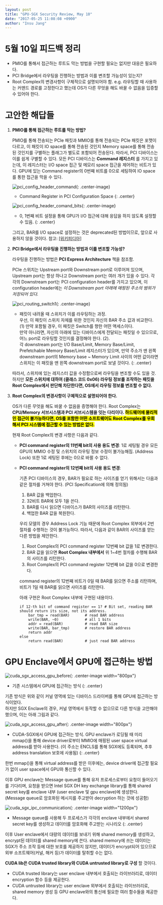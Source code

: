 ```yaml
---
layout: post
title: "GPU-SGX Security Review, May 10"
date: "2017-05-25 11:08:08 +0900"
author: "Insu Jang"
---
```


# 5월 10일 피드백 정리
- PMIO를 통해서 접근하는 루트도 막는 방법을 구현할 필요는 없지만 대응은 필요하다.
- PCI Bridge에서 라우팅을 진행하는 방법과 이를 변조할 가능성이 있는지?
- Root Complex의 변경사항이 구체적으로 설명되어야 함. e.g. 라우팅할 때 사용하는 커맨드 경로를 고정한다고 했는데 OS가 다른 무엇을 해도 바꿀 수 없음을 입증할 수 있어야 한다.

# 고안한 해답들
1. **PMIO를 통해 접근하는 루트를 막는 방법?**

    PMIO를 통해 전송되는 PCIe 패킷과 MMIO를 통해 전송되는 PCIe 패킷은 포맷이 다르고, 이 패킷이 IO space를 통해 전송된 것인지 Memory space를 통해 전송된 것인지를 구별하는 플래그가 별도로 포함되어 전송된다. 따라서, PCI 디바이스는 이를 쉽게 구별할 수 있다.
    모든 PCI 디바이스는 **Command 레지스터** 를 가지고 있는데, 이 레지스터는 I/O space 접근 및 메모리 space 접근을 제어하는 비트가 있다. GPU에 있는 Command register의 0번째 비트를 0으로 세팅하여 IO space를 통한 접근을 막을 수 있다.

    ![pci_config_header_command](/assets/images/protected/170525/pci_config_header_command.png){: .center-image}
    * Command Register in PCI Configuration Space
    {: .center}

    ![pci_config_header_comand_bits](/assets/images/protected/170525/pci_config_header_comand_bits.png){: .center-image}
    * 0, 1번째 비트 설정을 통해 GPU가 I/O 접근에 대해 응답을 하지 않도록 설정할 수 있음.
    {: .center}

    그리고, BAR를 I/O space로 설정하는 것은 deprecated된 방법이므로, 앞으로 사용하지 않을 것이다. 참고: [\[위키피디아\]](https://en.wikipedia.org/wiki/PCI_configuration_space)

2. **PCI Bridge에서 라우팅을 진행하는 방법과 이를 변조할 가능성?**

    라우팅을 진행하는 방법은 **PCI Express Architecture** 책을 참조함.

    PCIe 스위치는 Upstream port와 Downstream port로 이루어져 있으며, Upstream port는 항상 하나고 Downstream port는 여러 개가 있을 수 있다. 각각의 Downstream port는 PCI configuration header를 가지고 있으며, 이 configuration header에는 *이 Downstream port 아래에 매핑된 주소의 범위가 저장되어 있다.*

    ![pci_routing_switch1](/assets/images/protected/170525/pci_routing_switch1.png){: .center-image}
    * 패킷이 내려올 때 스위치가 이를 라우팅하는 과정.  
    우선, 이 패킷이 스위치 자체를 위한 것인지 자신의 BAR 주소 값과 비교한다. (1) 만약 포함될 경우, 이 패킷은 Switch를 향한 어떤 액세스이다.  
    만약 아니라면, 자신의 아래에 있는 디바이스에게 전달되는 패킷일 수 있으므로, 어느 port로 라우팅할 것인지를 결정해야 한다. (2).  
    각 downstream port는 I/O Base/Limit, Memory Base/Limit, Prefetchable Memory Base/Limit 레지스터가 있으며, 만약 주소가 맨 왼쪽 downstream port의 Memory base ~ Memory Limit 사이의 어떤 값이라면 스위치는 이 패킷을 맨 왼쪽 downstream port로 보낼 것이다.
    {: .center}

    따라서, 스위치에 있는 레지스터 값을 수정함으로써 라우팅을 변조할 수도 있을 것.
    하지만 **모든 스위치에 대하여 (클래스 코드 0x06) 라우팅 정보를 조작하는 패킷을 Root Complex에서 판단해 차단한다면, OS에서 라우팅 정보를 변조할 수 없다.**

3. **Root Complex의 변경사항이 구체적으로 설명되어야 한다.**

    OS가 다른 무엇을 해도 바꿀 수 없음을 증명해야 한다. Root Complex는 **CPU/Memory 서브시스템과 PCI 서브시스템을 잇는 다리이다. <mark>하드웨어에 물리적인 접근이 불가능하다면, OS를 포함한 어떤 소프트웨어도 Root Complex를 우회해서 PCI 시스템에 접근할 수 있는 방법은 없다.</mark>**

    현재 Root Complex의 변경 사항은 다음과 같다.

    - **PCI command register의 11번째 bit의 사용 용도 변경**: 1로 세팅될 경우 모든 GPU의 MMIO 수정 및 스위치의 라우팅 정보 수정이 불가능해짐. (Address Lock) 또한 1로 세팅된 후에는 0으로 바뀔 수 없다.
    - **PCI command register의 12번째 bit의 사용 용도 변경**:

        기존 PCI 디바이스의 경우, BAR가 필요로 하는 사이즈를 얻기 위해서는 다음과 같은 절차를 거쳐야 한다. (PCI Specification에 의해 정의됨)

        1. BAR 값을 백업한다.
        2. 32비트 BAR에 모두 1을 쓴다.
        3. BAR를 다시 읽으면 디바이스가 BAR의 사이즈를 리턴한다.
        4. 백업한 BAR 값을 복원한다.

        우리 모델의 경우 Address Lock 기능 때문에 Root Complex 외부에서 2번 절차를 수행하는 것이 불가능하다. 따라서, 다음과 같이 BAR의 사이즈를 얻는 다른 방법을 제안한다.

        1. Root Complex의 PCI command register 12번째 bit 값을 1로 변경한다.
        2. BAR 값을 읽으면 **Root Complex 내부에서** 위 1~4번 절차를 수행해 BAR의 사이즈를 리턴한다.
        3. Root Complex의 PCI command register 12번째 bit 값을 0으로 변경한다.

        command register의 12번째 비트가 0일 때 BAR를 읽으면 주소를 리턴하며, 비트가 1일 때 BAR를 읽으면 사이즈를 리턴한다.

        아래 구현은 Root Complex 내부에 구현된 내용이다.
        ```
        if 12-th bit of command register == 1? # Bit set, reading BAR should return its size, not its address.
            bar_tmp = read(BAR)       # read BAR address
            write(BAR, ~0)            # all 1 bits
            addr = read(BAR)          # read BAR size
            write(BAR, bar_tmp)       # restore BAR address
            return addr
        else
            return read(BAR)          # just read BAR address
        ```


# GPU Enclave에서 GPU에 접근하는 방법

![cuda_sgx_access_gpu_before](/assets/images/protected/170525/cuda_sgx_access_gpu_before.png){: .center-image width="800px"}
* 기존 시스템에서 GPU에 접근하는 방식
{: .center}

기존 방식은 위와 같이 커널 영역에 있는 디바이스 드라이버를 통해 GPU에 접근하는 방식이었다.  
하지만 SGX Enclave의 경우, 커널 영역에서 동작할 수 없으므로 다른 방식을 고안해야 했으며, 이는 아래 그림과 같다.

![cuda_sgx_access_gpu_after](/assets/images/protected/170525/cuda_sgx_access_gpu_after.png){: .center-image width="800px"}
* CUDA-SGX에서 GPU에 접근하는 방식. GPU enclave가 로딩될 때 미리 mmap()을 통해 device driver로부터 MMIO에 매핑된 user space virtual address를 받아 사용한다. (이 주소는 ENCLS를 통해 SGX에도 등록되며, 추후 address translation 보호에 사용됨)
{: .center}

한번 mmap()을 통해 virtual address를 받은 이후에는, device driver에 접근할 필요가 없이 user space에서 GPU와 통신할 수 있다.

이후 GPU enclave는 Message queue를 통해 유저 프로세스로부터 요청이 들어오기를 기다리며, 요청을 받으면 Intel SGX DH key exchange library를 통해 shared secret key를 enclave 내부 (user enclave 및 gpu enclave)에 생성한다. (Message queue로 암호화된 메시지를 주고받아 decryption 하는 것에 성공함)

![cuda_sgx_ipc_communication](/assets/images/protected/170525/cuda_sgx_ipc_communication.png){: .center-image width="1200px"}
* Message queue를 사용해 두 프로세스가 각각의 enclave 내부에서 shared secret key를 생성하고 데이터를 암호화해 주고받는 시나리오
{: .center}

이후 User enclave에서 대량의 데이터를 보내기 위해 shared memory를 생성하고, encrypt된 데이터를 shared memory에 쓴다. shared memory에 쓰는 데이터는 SGX가 주소 조작 등에 대한 보호를 제공하지 않지만, 데이터가 encrypt되어 있으므로 외부 소프트웨어(커널, 해커 등)가 데이터를 탈취할 수는 없다.

**CUDA lib은 CUDA trusted library와 CUDA untrusted library로 구성** 할 것이다.

- CUDA trusted library는 user enclave 내부에서 호출되는 라이브러리로, 데이터 encryption 함수 등을 제공한다.
- CUDA untrusted library는 user enclave 외부에서 호출되는 라이브러리로, shared memory 생성 등 GPU enclave와의 통신에 필요한 여러 함수들을 제공한다.
